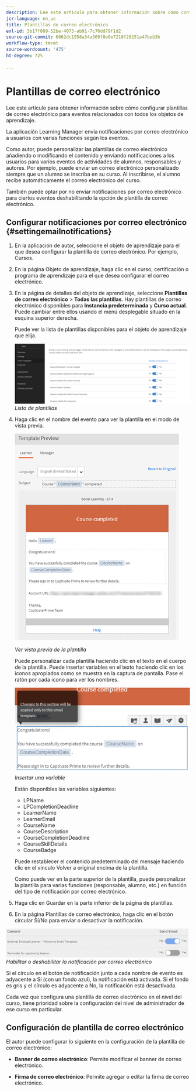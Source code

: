 ```yaml
---
description: Lee este artículo para obtener información sobre cómo configurar plantillas de correo electrónico para eventos relacionados con todos los objetos de aprendizaje.
jcr-language: en_us
title: Plantillas de correo electrónico
exl-id: 3b17f889-52be-4073-ab91-7c76dd79f1d2
source-git-commit: 6862dc1958a34a369f0e0e7218f28151a47beb3b
workflow-type: tm+mt
source-wordcount: '475'
ht-degree: 72%

---
```


# Plantillas de correo electrónico

Lee este artículo para obtener información sobre cómo configurar plantillas de correo electrónico para eventos relacionados con todos los objetos de aprendizaje.

La aplicación Learning Manager envía notificaciones por correo electrónico a usuarios con varias funciones según los eventos.

Como autor, puede personalizar las plantillas de correo electrónico añadiendo o modificando el contenido y enviando notificaciones a los usuarios para varios eventos de actividades de alumnos, responsables y autores. Por ejemplo, puede enviar un correo electrónico personalizado siempre que un alumno se inscriba en su curso. Al inscribirse, el alumno recibe automáticamente el correo electrónico del curso.

También puede optar por no enviar notificaciones por correo electrónico para ciertos eventos deshabilitando la opción de plantilla de correo electrónico.

## Configurar notificaciones por correo electrónico {#settingemailnotifications}

1. En la aplicación de autor, seleccione el objeto de aprendizaje para el que desea configurar la plantilla de correo electrónico. Por ejemplo, Cursos.

1. En la página Objeto de aprendizaje, haga clic en el curso, certificación o programa de aprendizaje para el que desea configurar el correo electrónico.

1. En la página de detalles del objeto de aprendizaje, seleccione **Plantillas de correo electrónico** > **Todas las plantillas**. Hay plantillas de correo electrónico disponibles para **Instancia predeterminada** y **Curso actual**. Puede cambiar entre ellos usando el menú desplegable situado en la esquina superior derecha.

   Puede ver la lista de plantillas disponibles para el objeto de aprendizaje que elija.

   ![](assets/email-templates-forlearningprograms.png)
   *Lista de plantillas*

1. Haga clic en el nombre del evento para ver la plantilla en el modo de vista previa.

   ![](assets/preview-the-emailtemplateforyourlearningobject.png)

   *Ver vista previa de la plantilla*

   Puede personalizar cada plantilla haciendo clic en el texto en el cuerpo de la plantilla. Puede insertar variables en el texto haciendo clic en los iconos apropiados como se muestra en la captura de pantalla. Pase el ratón por cada icono para ver los nombres.

   ![](assets/insert-variable.png)
   *Insertar una variable*

   Están disponibles las variables siguientes:

   * LPName
   * LPCompletionDeadline
   * LearnerName
   * LearnerEmail
   * CourseName
   * CourseDescription
   * CourseCompletionDeadline
   * CourseSkillDetails
   * CourseBadge

   Puede restablecer el contenido predeterminado del mensaje haciendo clic en el vínculo Volver a original encima de la plantilla.

   Como puede ver en la parte superior de la plantilla, puede personalizar la plantilla para varias funciones (responsable, alumno, etc.) en función del tipo de notificación por correo electrónico.

1. Haga clic en Guardar en la parte inferior de la página de plantillas.
1. En la página Plantillas de correo electrónico, haga clic en el botón circular Sí/No para enviar o desactivar la notificación.

![](assets/email-notification-e1437624109719.png)
*Habilitar o deshabilitar la notificación por correo electrónico*

Si el círculo en el botón de notificación junto a cada nombre de evento es adyacente a Sí (con un fondo azul), la notificación está activada. Si el fondo es gris y el círculo es adyacente a No, la notificación está desactivada.

Cada vez que configura una plantilla de correo electrónico en el nivel del curso, tiene prioridad sobre la configuración del nivel de administrador de ese curso en particular.

## Configuración de plantilla de correo electrónico

El autor puede configurar lo siguiente en la configuración de la plantilla de correo electrónico:

* **Banner de correo electrónico**: Permite modificar el banner de correo electrónico.

* **Firma de correo electrónico**: Permite agregar o editar la firma de correo electrónico.
